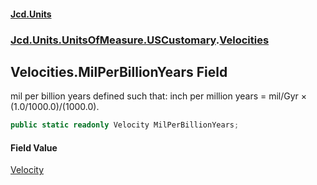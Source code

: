 #### [Jcd.Units](index 'index')
### [Jcd.Units.UnitsOfMeasure.USCustomary](Jcd.Units.UnitsOfMeasure.USCustomary 'Jcd.Units.UnitsOfMeasure.USCustomary').[Velocities](Velocities 'Jcd.Units.UnitsOfMeasure.USCustomary.Velocities')

## Velocities.MilPerBillionYears Field

mil per billion years defined such that: inch per million years = mil/Gyr × (1.0/1000.0)/(1000.0).

```csharp
public static readonly Velocity MilPerBillionYears;
```

#### Field Value
[Velocity](Velocity 'Jcd.Units.UnitTypes.Velocity')